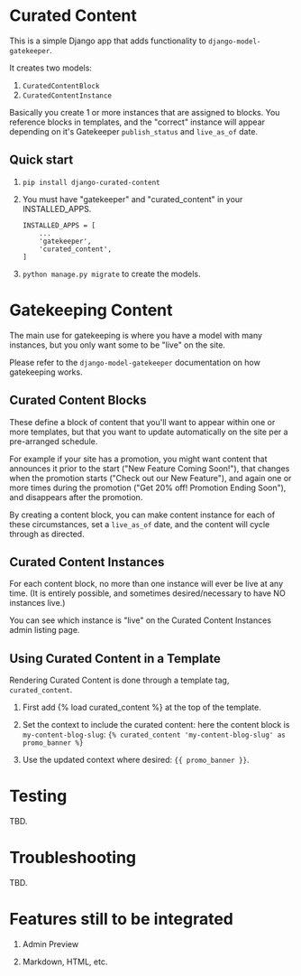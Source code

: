 # Curated Content

This is a simple Django app that adds functionality to `django-model-gatekeeper`.

It creates two models:

1.  `CuratedContentBlock`
2.  `CuratedContentInstance`

Basically you create 1 or more instances that are assigned to blocks.   You reference blocks in templates, and the "correct" instance will appear depending on it's Gatekeeper  `publish_status` and `live_as_of` date.

## Quick start

1. `pip install django-curated-content`
2. You must have "gatekeeper" and "curated_content" in your INSTALLED_APPS.

    ```
    INSTALLED_APPS = [
        ...
        'gatekeeper',
        'curated_content',
    ]
    ```
    
3.  `python manage.py migrate`  to create the models.

# Gatekeeping Content

The main use for gatekeeping is where you have a model with many instances, but you only want some to be "live" on the site.

Please refer to the `django-model-gatekeeper` documentation on how gatekeeping works.

## Curated Content Blocks

These define a block of content that you'll want to appear within one or more templates, but that you want to update automatically on the site per a pre-arranged schedule.

For example if your site has a promotion, you might want content that announces it prior to the start ("New Feature Coming Soon!"), that changes when the promotion starts ("Check out our New Feature"), and again one or more times during the promotion ("Get 20% off!  Promotion Ending Soon"), and disappears after the promotion.

By creating a content block, you can make content instance for each of these circumstances, set a `live_as_of` date, and the content will cycle through as directed.

## Curated Content Instances

For each content block, no more than one instance will ever be live at any time.  (It is entirely possible, and sometimes desired/necessary to have NO instances live.)

You can see which instance is "live" on the Curated Content Instances admin listing page.

## Using Curated Content in a Template

Rendering Curated Content is done through a template tag, `curated_content`.

1. First add {% load curated_content %} at the top of the template.

2. Set the context to include the curated content: here the content block is `my-content-blog-slug`: 
    `{% curated_content 'my-content-blog-slug' as promo_banner %}`
    
3. Use the updated context where desired:  `{{ promo_banner }}`.




# Testing

TBD.

# Troubleshooting

TBD.

# Features still to be integrated

1. Admin Preview

2. Markdown, HTML, etc.


